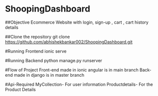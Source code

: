 # ShoopingDashboard

##Objective
Ecommerce Website with login, sign-up , cart , cart history details

##Clone the repository
git clone https://github.com/abhishekbankar002/ShoopingDashboard.git

#Running Frontend 
ionic serve

#Running Backend
python manage.py runserver

#Flow of Project
Front-end made in ionic angular is in main branch
Back-end made in django is in master branch

#Api-Required
MyCollection- For user information
Productdetails- For the Product Details

